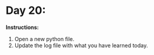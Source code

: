 # Day 20: 
**Instructions:** 
1. Open a new python file.
2. Update the log file with what you have learned today.
